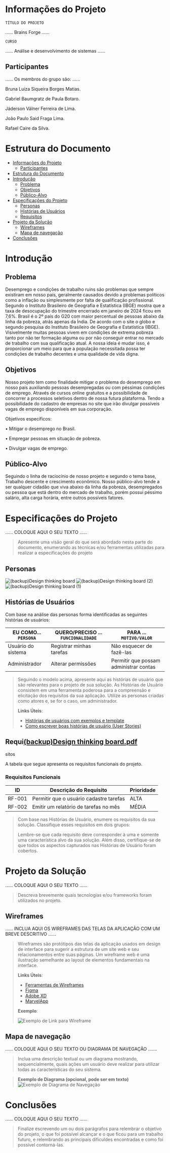 # Informações do Projeto
`TÍTULO DO PROJETO`  

......  Brains Forge ......

`CURSO` 

...... Análise e desenvolvimento de sistemas ......

## Participantes

...... Os membros do grupo são: ......

 Bruna Luiza Siqueira Borges Matias.

 Gabriel Baumgratz de Paula Botaro.

 Jáderson Válner Ferreira de Lima.

 João Paulo Said Fraga Lima.

 Rafael Caire da Silva.

# Estrutura do Documento

- [Informações do Projeto](#informações-do-projeto)
  - [Participantes](#participantes)
- [Estrutura do Documento](#estrutura-do-documento)
- [Introdução](#introdução)
  - [Problema](#problema)
  - [Objetivos](#objetivos)
  - [Público-Alvo](#público-alvo)
- [Especificações do Projeto](#especificações-do-projeto)
  - [Personas](#personas)
  - [Histórias de Usuários](#histórias-de-usuários)
  - [Requisitos](#requisitos)
- [Projeto da Solução](#projeto-da-solução)
  - [Wireframes](#wireframes)
  - [Mapa de navegação](#mapa-de-navegação)
- [Conclusões](#avaliação-da-aplicação)
  
# Introdução

## Problema

Desemprego e condições de trabalho ruins  são problemas que sempre existiram em nosso país, geralmente causados devido a problemas políticos como a inflação ou simplesmente por falta de qualificação profissional. Segundo o Instituto Brasileiro de Geografia e Estatística (IBGE) mostra que a taxa de desocupação do trimestre encerrado em janeiro de 2024 ficou em 7,6%. Brasil é o 2º país do G20 com maior percentual de pessoas abaixo da linha da pobreza, atrás apenas da Índia. De acordo com o site o globo e segundo pesquisa do Instituto Brasileiro de Geografia e Estatística (IBGE). Visivelmente muitas pessoas vivem em condições de extrema pobreza tanto por não ter formação alguma ou por não conseguir entrar no mercado de trabalho com sua qualificação atual. A nossa ideia é mudar isso, é proporcionar um meio para que a população necessitada possa ter condições de trabalho decentes e uma qualidade de vida digna.

## Objetivos

Nosso projeto tem como finalidade mitigar o problema do desemprego em nosso país auxiliando pessoas desempregadas ou com péssimas condições de emprego. Através de cursos online gratuitos e a possibilidade de concorrer a processos seletivos dentro de nossa futura plataforma. Tendo a possibilidade do cadastro de empresas no site que irão divulgar possíveis vagas de emprego disponíveis em sua corporação.

Objetivos específicos:

• Mitigar o desemprego no Brasil.

• Empregar pessoas em situação de pobreza.

• Divulgar vagas de emprego.

## Público-Alvo

Seguindo o linha de raciocínio de nosso projeto e segundo o tema base, Trabalho descente e crescimento econômico. Nosso público-alvo tende a ser qualquer cidadão que viva abaixo da linha da pobreza, desempregados ou pessoa que está dentro do mercado de trabalho, porém possui péssimo salário, alta carga horária, entre outros possíveis fatores.

# Especificações do Projeto

......  COLOQUE AQUI O SEU TEXTO ......

> Apresente uma visão geral do que será abordado nesta parte do
> documento, enumerando as técnicas e/ou ferramentas utilizadas para
> realizar a especificações do projeto

## Personas

![(backup)Design thinking board](https://github.com/ICEI-PUCMinas-PSG-SI-TI/psg-ads-2024-01-tiaw-1854100-grupo-5-brainsforge/assets/160531175/b5b156b7-76c2-4fd3-be4f-5dc469776886)
![(backup)Design thinking board (2)](https://github.com/ICEI-PUCMinas-PSG-SI-TI/psg-ads-2024-01-tiaw-1854100-grupo-5-brainsforge/assets/160531175/1424287e-2d1a-4119-8a4f-2e3e397f9c26)
![(backup)Design thinking board (1)](https://github.com/ICEI-PUCMinas-PSG-SI-TI/psg-ads-2024-01-tiaw-1854100-grupo-5-brainsforge/assets/160531175/28b79864-58e2-40f6-abc1-d4c64bfc8205)




## Histórias de Usuários

Com base na análise das personas forma identificadas as seguintes histórias de usuários:

|EU COMO... `PERSONA`| QUERO/PRECISO ... `FUNCIONALIDADE` |PARA ... `MOTIVO/VALOR`                 |
|--------------------|------------------------------------|----------------------------------------|
|Usuário do sistema  | Registrar minhas tarefas           | Não esquecer de fazê-las               |
|Administrador       | Alterar permissões                 | Permitir que possam administrar contas |

> Seguindo o modelo acima, apresente aqui as histórias de usuário que são relevantes para o
> projeto de sua solução. As Histórias de Usuário consistem em uma
> ferramenta poderosa para a compreensão e elicitação dos requisitos
> da sua aplicação. Utilize as personas criadas como atores e, se for o caso, um administrador. 
>
> **Links Úteis**:
> - [Histórias de usuários com exemplos e template](https://www.atlassian.com/br/agile/project-management/user-stories)
> - [Como escrever boas histórias de usuário (User Stories)](https://medium.com/vertice/como-escrever-boas-users-stories-hist%C3%B3rias-de-usu%C3%A1rios-b29c75043fac)

## Requi[(backup)Design thinking board.pdf](https://github.com/ICEI-PUCMinas-PSG-SI-TI/psg-ads-2024-01-tiaw-1854100-grupo-5-brainsforge/files/14950119/backup.Design.thinking.board.pdf)
sitos

A tabela que segue apresenta os requisitos funcionais do projeto. 

### Requisitos Funcionais

|ID    | Descrição do Requisito  | Prioridade |
|------|-----------------------------------------|----|
|RF-001| Permitir que o usuário cadastre tarefas | ALTA | 
|RF-002| Emitir um relatório de tarefas no mês   | MÉDIA |


> Com base nas Histórias de Usuário, enumere os requisitos da sua
> solução. Classifique esses requisitos em dois grupos:
>
> Lembre-se que cada requisito deve corresponder à uma e somente uma
> característica alvo da sua solução. Além disso, certifique-se de que
> todos os aspectos capturados nas Histórias de Usuário foram cobertos.

# Projeto da Solução

......  COLOQUE AQUI O SEU TEXTO ......
> Descreva brevemente quais tecnologias e/ou frameworks foram utilizados no projeto.

## Wireframes

......  INCLUA AQUI OS WIREFRAMES DAS TELAS DA APLICAÇÃO COM UM BREVE DESCRITIVO ......

> Wireframes são protótipos das telas da aplicação usados em design de interface para sugerir a
> estrutura de um site web e seu relacionamentos entre suas
> páginas. Um wireframe web é uma ilustração semelhante ao
> layout de elementos fundamentais na interface.
> 
> **Links Úteis**:
> - [Ferramentas de Wireframes](https://rockcontent.com/blog/wireframes/)
> - [Figma](https://www.figma.com/)
> - [Adobe XD](https://www.adobe.com/br/products/xd.html#scroll)
> - [MarvelApp](https://marvelapp.com/developers/documentation/tutorials/)
> 
> **Exemplo**:
> 
> ![Exemplo de Link para Wireframe](images/wireframe-example.png)


## Mapa de navegação

......  COLOQUE AQUI O SEU TEXTO OU DIAGRAMA DE NAVEGAÇÃO .......

> Inclua uma descrição textual ou um diagrama mostrando, sequencialmente, quais ações
> um usuário deve realizar para utilizar todas as características do seu sistema. 


> **Exemplo de Diagrama (opcional, pode ser em texto)**
> ![Exemplo de Diagrama de Navegação](images/userflow.jpg)

# Conclusões

......  COLOQUE AQUI O SEU TEXTO ......

> Finalize escrevendo um ou dois parágrafos para relembrar o objetivo do projeto, 
> o que foi possível alcançar e o que ficou para um trabalho futuro, e relembrando
> as principais dificuldes encontradas e como foi possível contorná-las. 


